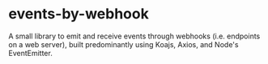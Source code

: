 # events-by-webhook
A small library to emit and receive events through webhooks (i.e. endpoints on a web server), built predominantly using Koajs, Axios, and Node's EventEmitter.
